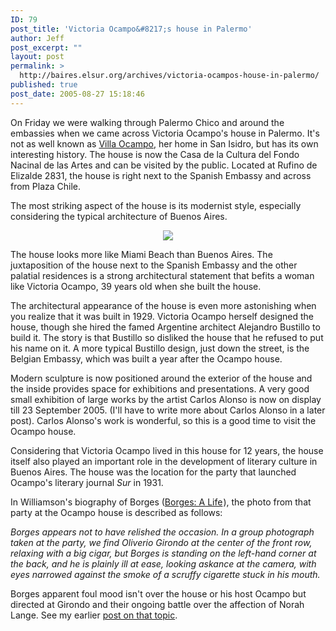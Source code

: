 ```yaml
---
ID: 79
post_title: 'Victoria Ocampo&#8217;s house in Palermo'
author: Jeff
post_excerpt: ""
layout: post
permalink: >
  http://baires.elsur.org/archives/victoria-ocampos-house-in-palermo/
published: true
post_date: 2005-08-27 15:18:46
---
```

On Friday we were walking through Palermo Chico and around the embassies when we came across Victoria Ocampo's house in Palermo. It's not as well known as <a href="http://www.villaocampo.org/">Villa Ocampo</a>, her home in San Isidro, but has its own interesting history. The house is now the Casa de la Cultura del Fondo Nacinal de las Artes and can be visited by the public.  Located at Rufino de Elizalde 2831, the house is right next to the Spanish Embassy and across from Plaza Chile. 

The most striking aspect of the house is its modernist style, especially considering the typical architecture of Buenos Aires.

<center>
<a href="http://picasaweb.google.es/iamjeffbarry/BuenosAires/photo#5152469235579167410"><img src="https://lh3.googleusercontent.com/5FATPzwZByPhPCIEhWxTkjqkhv6DfxCVvS2YiNj8IqtN8EPfcXwRB28XyGt_cToMsXo6oXMmzwe6qiywFRdKurGJbGyy_16BsdERFTfV8lMzBwDQHMj2NwIQz3SgffrZf-NYsmEpB-3MpqFANikXtookFySiotFfRu2hzk6hoack6ASJ6XOa0z-mgKtZ_Euak_Jz2XaUo7DUXJH5GQ_Ovk3yVFD7Atqfejt-SNGgDXY86Zelno4WC0-UINhTKZkkR0L0eBxWMh11pDPEgPtHR3dthzTCx18Azs0sgWeQOWKiFu_t_pBRj8XOP_kgdNyqGcml3ItIQNFuAzbuujdRPqGGXfnP55kruRUHxdnaN_OIYHVDI9J5RJ31AsLia0DtWwIioSN7DpuxZI3d_9XwQzGwhADlRaFremCqIKL1OabdY9Gxubga2ys9IwlgzhPwzxf6_cdm7l0DQYyjx9oFdyt4SOiIMM-b6SEmGH0-Hgbt_FkYw47i3oh1vOznQ-FVnBhMcWNODdFFdIi3IWeNAwhl8OFwGOr1PaF1BhZDoidfoPEWbyeb994pqBybU2plyfu_=w768-h576-no" /></a>
</center>

The house looks more like Miami Beach than Buenos Aires. The juxtaposition of the house next to the Spanish Embassy and the other palatial residences is a strong architectural statement that befits a woman like Victoria Ocampo, 39 years old when she built the house.

The architectural appearance of the house is even more astonishing when you realize that it was built in 1929. Victoria Ocampo herself designed the house, though she hired the famed Argentine architect Alejandro Bustillo to build it. The story is that Bustillo so disliked the house that he refused to put his name on it.  A more typical Bustillo design, just down the street, is the Belgian Embassy, which was built a year after the Ocampo house. 

Modern sculpture is now positioned around the exterior of the house and the inside provides space for exhibitions and presentations. A very good small exhibition of large works by the artist Carlos Alonso is now on display till 23 September 2005. (I'll have to write more about Carlos Alonso in a later post). Carlos Alonso's work is wonderful, so this is a good time to visit the Ocampo house.

Considering that Victoria Ocampo lived in this house for 12 years, the house itself also played an important role in the development of literary culture in Buenos Aires.  The house was the location for the party that launched Ocampo's literary journal <em>Sur</em> in 1931.  

In Williamson's biography of Borges (<a href="http://www.amazon.com/exec/obidos/redirect?path=ASIN/0670885797&amp;link_code=as2&amp;camp=1789&amp;tag=elsur-20&amp;creative=9325">Borges: A Life</a><img src="http://www.assoc-amazon.com/e/ir?t=elsur-20&amp;l=as2&amp;o=1&amp;a=0670885797" width="1" height="1" border="0" alt="" style="border:none !important; margin:0px !important;" />), the photo from that party at the Ocampo house is described as follows:

<em>Borges appears not to have relished the occasion. In a group photograph taken at the party, we find Oliverio Girondo at the center of the front row, relaxing with a big cigar, but Borges is standing on the left-hand corner at the back, and he is plainly ill at ease, looking askance at the camera, with eyes narrowed against the smoke of a scruffy cigarette stuck in his mouth.</em>

Borges apparent foul mood isn't over the house or his host Ocampo but directed at Girondo and their ongoing battle over the affection of Norah Lange. See my earlier <a href="http://baires.elsur.org/archives/borges-girondo-norah-lange/">post on that topic</a>.